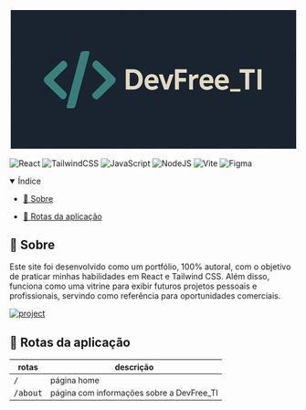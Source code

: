 [PROJECT__BADGE]: https://img.shields.io/badge/📱Visit_this_project-000?style=for-the-badge&logo=project
[PROJECT__URL]: https://dev-free-ti.vercel.app

<p align="center">
  <img src="assets/logo-devfreeti.png" alt="Logo DevFree_TI" width="500"/>

</p>




![React](https://img.shields.io/badge/react-%2320232a.svg?style=for-the-badge&logo=react&logoColor=%2361DAFB)
![TailwindCSS](https://img.shields.io/badge/tailwindcss-%2338B2AC.svg?style=for-the-badge&logo=tailwind-css&logoColor=white)
![JavaScript](https://img.shields.io/badge/javascript-%23323330.svg?style=for-the-badge&logo=javascript&logoColor=%23F7DF1E)
![NodeJS](https://img.shields.io/badge/node.js-6DA55F?style=for-the-badge&logo=node.js&logoColor=white)
![Vite](https://img.shields.io/badge/vite-%23646CFF.svg?style=for-the-badge&logo=vite&logoColor=white)
![Figma](https://img.shields.io/badge/figma-%23F24E1E.svg?style=for-the-badge&logo=figma&logoColor=white)
<details open="open">
<summary>Índice</summary>
 
- [📌 Sobre](#started)

- [📍 Rotas da aplicação](#routes)

<h2 id="started">📌 Sobre</h2>

Este site foi desenvolvido como um portfólio, 100% autoral, com o objetivo de praticar minhas habilidades em React e Tailwind CSS. Além disso, funciona como uma vitrine para exibir futuros projetos pessoais e profissionais, servindo como referência para oportunidades comerciais.

[![project][PROJECT__BADGE]][PROJECT__URL]

<h2 id="routes">📍 Rotas da aplicação</h2>


| rotas             | descrição                                          
|----------------------|-----------------------------------------------------
| <kbd>/</kbd>     | página home
| <kbd>/about</kbd>     | página com informações sobre a DevFree_TI

